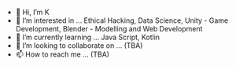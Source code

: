 - 👋 Hi, I’m K
- 👀 I’m interested in ... Ethical Hacking, Data Science, Unity - Game Development, Blender - Modelling and Web Development
- 🌱 I’m currently learning ... Java Script, Kotlin 
- 💞️ I’m looking to collaborate on ... (TBA)
- 📫 How to reach me ... (TBA)

<!---
KChuene/KChuene is a ✨ special ✨ repository because its `README.md` (this file) appears on your GitHub profile.
You can click the Preview link to take a look at your changes.
--->
